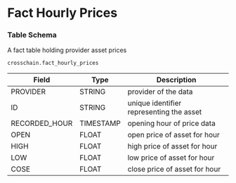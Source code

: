 # Fact Hourly Prices

### Table Schema

A fact table holding provider asset prices

`crosschain.fact_hourly_prices`

| Field          | Type      | Description                              |
| -------------- | --------- | ---------------------------------------- |
| PROVIDER       | STRING    | provider of the data                     |
| ID             | STRING    | unique identifier representing the asset |
| RECORDED\_HOUR | TIMESTAMP | opening hour of price data               |
| OPEN           | FLOAT     | open price of asset for hour             |
| HIGH           | FLOAT     | high price of asset for hour             |
| LOW            | FLOAT     | low price of asset for hour              |
| COSE           | FLOAT     | close price of asset for hour            |
